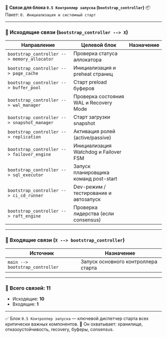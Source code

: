 🔗 **Связи для блока `0.5 Контроллер запуска` (`bootstrap_controller`)**
📦 Пакет: `0. Инициализация и системный старт`

---

### 🔻 Исходящие связи (`bootstrap_controller --> X`)

| Направление                                 | Целевой блок                           | Назначение |
| ------------------------------------------- | -------------------------------------- | ---------- |
| `bootstrap_controller --> memory_allocator` | Проверка статуса аллокатора            |            |
| `bootstrap_controller --> page_cache`       | Инициализация и preheat страниц        |            |
| `bootstrap_controller --> buffer_pool`      | Старт preload буферов                  |            |
| `bootstrap_controller --> wal_manager`      | Проверка состояния WAL и Recovery Mode |            |
| `bootstrap_controller --> snapshot_manager` | Старт загрузки snapshot                |            |
| `bootstrap_controller --> replication`      | Активация ролей (active/passive)       |            |
| `bootstrap_controller --> failover_engine`  | Инициализация Watchdog и Failover FSM  |            |
| `bootstrap_controller --> sql_executor`     | Запуск планировщика команд post-start  |            |
| `bootstrap_controller --> ci_cd_runner`     | Dev-режим / тестирование и автозапуск  |            |
| `bootstrap_controller --> raft_engine`      | Проверка лидерства (если consensus)    |            |

---

### 🔺 Входящие связи (`X --> bootstrap_controller`)

| Источник                        | Назначение                          |
| ------------------------------- | ----------------------------------- |
| `main --> bootstrap_controller` | Запуск основного контроллера старта |

---

### 🧩 Всего связей: **11**

* Исходящие: **10**
* Входящие: **1**

---

✅ Блок `0.5 Контроллер запуска` — ключевой диспетчер старта всех критически важных компонентов.
📌 Он охватывает: хранилище, отказоустойчивость, recovery, буферы, consensus.
